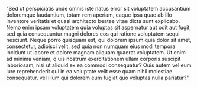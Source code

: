 "Sed ut perspiciatis unde omnis iste 
natus error sit voluptatem accusantium 
doloremque laudantium, totam rem 
aperiam, eaque ipsa quae ab illo 
inventore veritatis et quasi architecto 
beatae vitae dicta sunt explicabo. Nemo 
enim ipsam voluptatem quia voluptas sit 
aspernatur aut odit aut fugit, sed quia 
consequuntur magni dolores eos qui 
ratione voluptatem sequi nesciunt. 
Neque porro quisquam est, qui dolorem 
ipsum quia dolor sit amet, consectetur, 
adipisci velit, sed quia non numquam 
eius modi tempora incidunt ut labore et 
dolore magnam aliquam quaerat 
voluptatem. Ut enim ad minima veniam, q
uis nostrum exercitationem ullam 
corporis suscipit laboriosam, nisi ut 
aliquid ex ea commodi consequatur? Quis 
autem vel eum iure reprehenderit qui in 
ea voluptate velit esse quam nihil 
molestiae consequatur, vel illum qui 
dolorem eum fugiat quo voluptas nulla 
pariatur?"